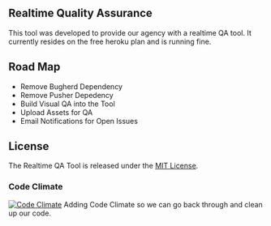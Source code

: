 ## Realtime Quality Assurance

This tool was developed to provide our agency with a realtime QA tool. It currently resides on the free heroku plan and is running fine.

## Road Map

- Remove Bugherd Dependency
- Remove Pusher Depedency
- Build Visual QA into the Tool
- Upload Assets for QA
- Email Notifications for Open Issues

## License

The Realtime QA Tool is released under the [MIT License](http://www.opensource.org/licenses/MIT).

### Code Climate
[![Code Climate](https://codeclimate.com/github/quangoinc/realtime_qa.png)](https://codeclimate.com/github/quangoinc/realtime_qa)
Adding Code Climate so we can go back through and clean up our code.
